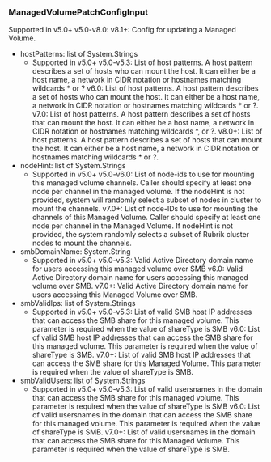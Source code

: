 ### ManagedVolumePatchConfigInput
Supported in v5.0+
  v5.0-v8.0: 
  v8.1+: Config for updating a Managed Volume.

- hostPatterns: list of System.Strings
  - Supported in v5.0+
      v5.0-v5.3: List of host patterns. A host pattern describes a set of hosts who can mount the host. It can either be a host name, a network in CIDR notation or hostnames matching wildcards * or ?
      v6.0: List of host patterns. A host pattern describes a set of hosts who can mount the host. It can either be a host name, a network in CIDR notation or hostnames matching wildcards * or ?.
      v7.0: List of host patterns. A host pattern describes a set of hosts that can mount the host. It can either be a host name, a network in CIDR notation or hostnames matching wildcards *, or ?.
      v8.0+: List of host patterns. A host pattern describes a set of hosts that can mount the host. It can either be a host name, a network in CIDR notation or hostnames matching wildcards * or ?.
- nodeHint: list of System.Strings
  - Supported in v5.0+
      v5.0-v6.0: List of node-ids to use for mounting this managed volume channels. Caller should specify at least one node per channel in the managed volume. If the nodeHint is not provided, system will randomly select a subset of nodes in cluster to mount the channels.
      v7.0+: List of node-IDs to use for mounting the channels of this Managed Volume. Caller should specify at least one node per channel in the Managed Volume. If nodeHint is not provided, the system randomly selects a subset of Rubrik cluster nodes to mount the channels.
- smbDomainName: System.String
  - Supported in v5.0+
      v5.0-v5.3: Valid Active Directory domain name for users accessing this managed volume over SMB
      v6.0: Valid Active Directory domain name for users accessing this managed volume over SMB.
      v7.0+: Valid Active Directory domain name for users accessing this Managed Volume over SMB.
- smbValidIps: list of System.Strings
  - Supported in v5.0+
      v5.0-v5.3: List of valid SMB host IP addresses that can access the SMB share for this managed volume. This parameter is required when the value of shareType is SMB
      v6.0: List of valid SMB host IP addresses that can access the SMB share for this managed volume. This parameter is required when the value of shareType is SMB.
      v7.0+: List of valid SMB host IP addresses that can access the SMB share for this Managed Volume. This parameter is required when the value of shareType is SMB.
- smbValidUsers: list of System.Strings
  - Supported in v5.0+
      v5.0-v5.3: List of valid usersnames in the domain that can access the SMB share for this managed volume. This parameter is required when the value of shareType is SMB
      v6.0: List of valid usersnames in the domain that can access the SMB share for this managed volume. This parameter is required when the value of shareType is SMB.
      v7.0+: List of valid usersnames in the domain that can access the SMB share for this Managed Volume. This parameter is required when the value of shareType is SMB.
